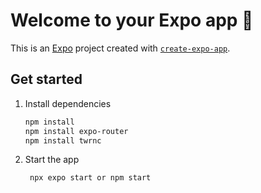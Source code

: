 # Welcome to your Expo app 👋

This is an [Expo](https://expo.dev) project created with [`create-expo-app`](https://www.npmjs.com/package/create-expo-app).

## Get started

1. Install dependencies

   ```bash
   npm install
   npm install expo-router
   npm install twrnc
   ```

2. Start the app

   ```bash
    npx expo start or npm start
   ```


